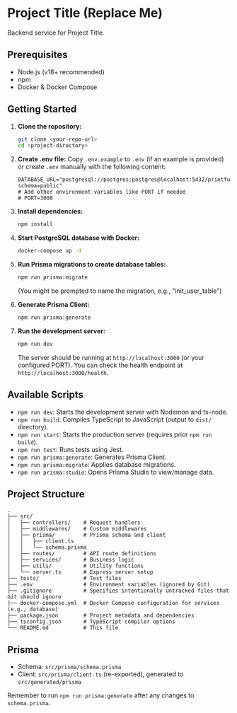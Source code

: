 # Project Title (Replace Me)

Backend service for Project Title.

## Prerequisites

- Node.js (v18+ recommended)
- npm
- Docker & Docker Compose

## Getting Started

1.  **Clone the repository:**
    ```bash
    git clone <your-repo-url>
    cd <project-directory>
    ```

2.  **Create .env file:**
    Copy `.env.example` to `.env` (if an example is provided) or create `.env` manually with the following content:
    ```env
    DATABASE_URL="postgresql://postgres:postgres@localhost:5432/printfull?schema=public"
    # Add other environment variables like PORT if needed
    # PORT=3000 
    ```

3.  **Install dependencies:**
    ```bash
    npm install
    ```

4.  **Start PostgreSQL database with Docker:**
    ```bash
    docker-compose up -d
    ```

5.  **Run Prisma migrations to create database tables:**
    ```bash
    npm run prisma:migrate
    ```
    (You might be prompted to name the migration, e.g., "init_user_table")

6.  **Generate Prisma Client:**
    ```bash
    npm run prisma:generate
    ```

7.  **Run the development server:**
    ```bash
    npm run dev
    ```
    The server should be running at `http://localhost:3000` (or your configured PORT).
    You can check the health endpoint at `http://localhost:3000/health`.

## Available Scripts

-   `npm run dev`: Starts the development server with Nodemon and ts-node.
-   `npm run build`: Compiles TypeScript to JavaScript (output to `dist/` directory).
-   `npm run start`: Starts the production server (requires prior `npm run build`).
-   `npm run test`: Runs tests using Jest.
-   `npm run prisma:generate`: Generates Prisma Client.
-   `npm run prisma:migrate`: Applies database migrations.
-   `npm run prisma:studio`: Opens Prisma Studio to view/manage data.

## Project Structure

```
.
├── src/
│   ├── controllers/    # Request handlers
│   ├── middlewares/    # Custom middlewares
│   ├── prisma/         # Prisma schema and client
│   │   ├── client.ts
│   │   └── schema.prisma
│   ├── routes/         # API route definitions
│   ├── services/       # Business logic
│   ├── utils/          # Utility functions
│   └── server.ts       # Express server setup
├── tests/              # Test files
├── .env                # Environment variables (ignored by Git)
├── .gitignore          # Specifies intentionally untracked files that Git should ignore
├── docker-compose.yml  # Docker Compose configuration for services (e.g., database)
├── package.json        # Project metadata and dependencies
├── tsconfig.json       # TypeScript compiler options
└── README.md           # This file
```

## Prisma

-   Schema: `src/prisma/schema.prisma`
-   Client: `src/prisma/client.ts` (re-exported), generated to `src/generated/prisma`

Remember to run `npm run prisma:generate` after any changes to `schema.prisma`. 